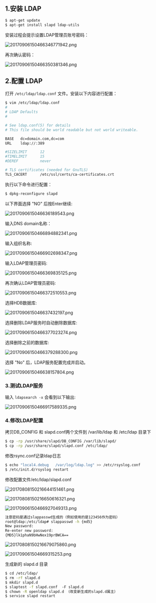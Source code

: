 ## 1.安装 LDAP

```Bash
$ apt-get update
$ apt-get install slapd ldap-utils
```

安装过程会提示设置LDAP管理员账号密码：

![20170906150466346771942.png](http://cdn.zqifei.com/20170906150466346771942.png)

再次确认密码：

![20170906150466350381346.png](http://cdn.zqifei.com/20170906150466350381346.png)

## 2.配置 LDAP

打开 `/etc/ldap/ldap.conf` 文件。安装以下内容进行配置：

```bash
$ vim /etc/ldap/ldap.conf
#
# LDAP Defaults
#

# See ldap.conf(5) for details
# This file should be world readable but not world writeable.

BASE   dc=domain.com,dc=com
URL    ldap://:389

#SIZELIMIT      12
#TIMELIMIT      15
#DEREF          never

# TLS certificates (needed for GnuTLS)
TLS_CACERT      /etc/ssl/certs/ca-certificates.crt
```

执行以下命令进行配置：

```Bash
$ dpkg-reconfigure slapd
```

以下界面选择 "NO" 后按Enter继续:

![2017090615046636189543.png](http://cdn.zqifei.com/2017090615046636189543.png)

输入DNS domain名称：

![20170906150466894882341.png](http://cdn.zqifei.com/20170906150466894882341.png)

输入组织名称:

![20170906150466902698347.png](http://cdn.zqifei.com/20170906150466902698347.png)

输入LDAP管理员密码:

![20170906150466369835125.png](http://cdn.zqifei.com/20170906150466369835125.png)

再次确认LDAP管理员密码:

![20170906150466372510553.png](http://cdn.zqifei.com/20170906150466372510553.png)

选择HDB数据库:

![2017090615046637432197.png](http://cdn.zqifei.com/2017090615046637432197.png)

选择删除LDAP服务时自动删除数据库:

![20170906150466377023274.png](http://cdn.zqifei.com/20170906150466377023274.png)

选择删除之前的数据库:

![20170906150466379288300.png](http://cdn.zqifei.com/20170906150466379288300.png)

选择 "No" 后，LDAP服务配置完成并启动。

![2017090615046638157804.png](http://cdn.zqifei.com/2017090615046638157804.png)

### 3.测试LDAP服务

输入 `ldapsearch -x` 会看到以下输出:

![20170906150466917589335.png](http://cdn.zqifei.com/20170906150466917589335.png)

### 4.修改LDAP配置

拷贝DB_CONFIG 和 slapd.conf两个文件到 /var/lib/ldap 和 /etc/ldap 目录下

```bash
$ cp -rp /usr/share/slapd/DB_CONFIG /var/lib/slapd/
$ cp -rp /usr/share/slapd/slapd.conf /etc/ldap/
```

修改rsync.conf记录ldap日志

```bash
$ echo "local4.debug   /var/log/ldap.log" >> /etc/rsyslog.conf
$ /etc/init.d/rsyslog restart
```

修改配置文件/etc/ldap/slapd.conf

![20170808150216644151461.png](http://oe1qcatok.bkt.clouddn.com/20170808150216644151461.png)

![20170808150216650616321.png](http://oe1qcatok.bkt.clouddn.com/20170808150216650616321.png)

![20170906150466927049313.png](http://cdn.zqifei.com/20170906150466927049313.png)

```bash
注意密码是通过slappasswd生成的（例如使用的是123456作为密码）
root@ldap:/etc/ldap# slappasswd -h {md5}      
New password:
Re-enter new password:
{MD5}lk1phaN9bHwNex19prBWCA==
```

![20170808150216679075860.png](http://oe1qcatok.bkt.clouddn.com/20170808150216679075860.png)

![201709061504669315253.png](http://cdn.zqifei.com/201709061504669315253.png)

生成新的 slapd.d 目录

```bash
$ cd /etc/ldap/
$ rm -rf slapd.d
$ mkdir slapd.d
$ slaptest -f slapd.conf  -F slapd.d
$ chown -R openldap slapd.d （改变新生成的slapd.d属主）
$ service slapd restart
```
